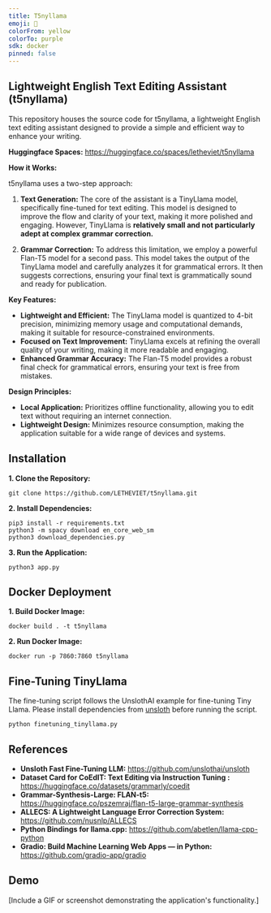 ```yaml
---
title: T5nyllama
emoji: 👀
colorFrom: yellow
colorTo: purple
sdk: docker
pinned: false
---
```


## Lightweight English Text Editing Assistant (t5nyllama)
This repository houses the source code for t5nyllama, a lightweight English text editing assistant designed to provide a simple and efficient way to enhance your writing.

**Huggingface Spaces:**
https://huggingface.co/spaces/letheviet/t5nyllama

**How it Works:**

t5nyllama uses a two-step approach:

1. **Text Generation:** The core of the assistant is a TinyLlama model, specifically fine-tuned for text editing. This model is designed to improve the flow and clarity of your text, making it more polished and engaging. However, TinyLlama is **relatively small and not particularly adept at complex grammar correction.** 

2. **Grammar Correction:** To address this limitation, we employ a powerful Flan-T5 model for a second pass. This model takes the output of the TinyLlama model and carefully analyzes it for grammatical errors. It then suggests corrections, ensuring your final text is grammatically sound and ready for publication.

**Key Features:**

* **Lightweight and Efficient:** The TinyLlama model is quantized to 4-bit precision, minimizing memory usage and computational demands, making it suitable for resource-constrained environments.
* **Focused on Text Improvement:** TinyLlama excels at refining the overall quality of your writing, making it more readable and engaging.
* **Enhanced Grammar Accuracy:** The Flan-T5 model provides a robust final check for grammatical errors, ensuring your text is free from mistakes.


**Design Principles:**

* **Local Application:**  Prioritizes offline functionality, allowing you to edit text without requiring an internet connection.
* **Lightweight Design:**  Minimizes resource consumption, making the application suitable for a wide range of devices and systems.

## Installation

**1. Clone the Repository:**
```shell
git clone https://github.com/LETHEVIET/t5nyllama.git
```

**2. Install Dependencies:**
```shell
pip3 install -r requirements.txt
python3 -m spacy download en_core_web_sm
python3 download_dependencies.py
```

**3. Run the Application:**
```shell
python3 app.py
```

## Docker Deployment

**1. Build Docker Image:**
```shell
docker build . -t t5nyllama
```

**2. Run Docker Image:**
```shell
docker run -p 7860:7860 t5nyllama 
```

## Fine-Tuning TinyLlama

The fine-tuning script follows the UnslothAI example for fine-tuning Tiny Llama. Please install dependencies from [unsloth](https://github.com/unslothai/unsloth) before running the script.

```shell
python finetuning_tinyllama.py
```

## References

* **Unsloth Fast Fine-Tuning LLM:** https://github.com/unslothai/unsloth
* **Dataset Card for CoEdIT: Text Editing via Instruction Tuning :** https://huggingface.co/datasets/grammarly/coedit
* **Grammar-Synthesis-Large: FLAN-t5:** https://huggingface.co/pszemraj/flan-t5-large-grammar-synthesis
* **ALLECS: A Lightweight Language Error Correction System:** https://github.com/nusnlp/ALLECS 
* **Python Bindings for llama.cpp:** https://github.com/abetlen/llama-cpp-python
* **Gradio: Build Machine Learning Web Apps — in Python:** https://github.com/gradio-app/gradio
## Demo

[Include a GIF or screenshot demonstrating the application's functionality.]
